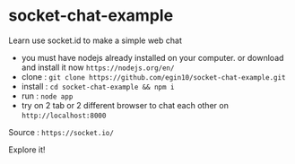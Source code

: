 # socket-chat-example
Learn use socket.id to make a simple web chat

- you must have nodejs already installed on your computer. or download and install it now `https://nodejs.org/en/`
- clone : `git clone https://github.com/egin10/socket-chat-example.git`
- install : `cd socket-chat-example && npm i`
- run : `node app`
- try on 2 tab or 2 different browser to chat each other on `http://localhost:8000`

Source :
`https://socket.io/`

Explore it!